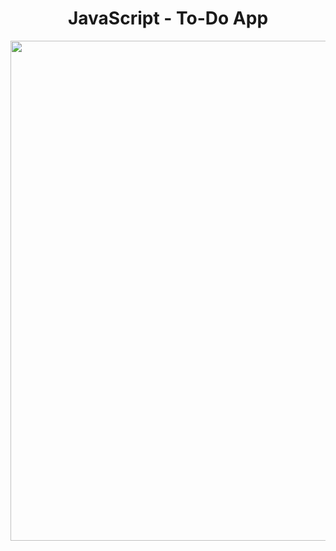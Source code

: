 <h1 align="center">
   JavaScript - To-Do App
</h1>

<p align="center">
  <img src="https://github.com/ozkannbuyuk/js-exercises/assets/111967202/9fb68ea3-ae1d-4e39-aa9e-819b22285eca" width="800" />
</p>
